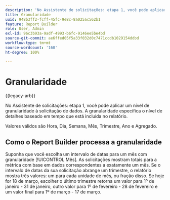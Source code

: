 ```yaml
---
description: 'No Assistente de solicitações: etapa 1, você pode aplicar um nível de granularidade à solicitação de dados. A granularidade especifica o nível de detalhes baseado em tempo que está incluída no relatório.'
title: Granularidade
uuid: 948b3ff2-fcff-45fc-9e8c-8a025ac562b1
feature: Report Builder
role: User, Admin
exl-id: 96c3b93a-9adf-4993-b6fc-9146ee5be4bd
source-git-commit: ae6ffed05f5a33f032d0c7471ccdb1029154ddbd
workflow-type: tm+mt
source-wordcount: '160'
ht-degree: 100%

---
```


# Granularidade

{{legacy-arb}}

No Assistente de solicitações: etapa 1, você pode aplicar um nível de granularidade à solicitação de dados. A granularidade especifica o nível de detalhes baseado em tempo que está incluída no relatório.

Valores válidos são Hora, Dia, Semana, Mês, Trimestre, Ano e Agregado.

## Como o Report Builder processa a granularidade

Suponha que você escolha um intervalo de datas para um mês com granularidade [!UICONTROL Mês]. As solicitações mostram totais para a métrica com base em dados correspondentes a exatamente um mês. Se o intervalo de datas da sua solicitação abrange um trimestre, o relatório mostra três valores: um para cada unidade de mês, ou fração disso. Se hoje for 18 de março, escolher o último trimestre retorna um valor para 1º de janeiro - 31 de janeiro, outro valor para 1º de fevereiro - 28 de fevereiro e um valor final para 1º de março - 17 de março.
